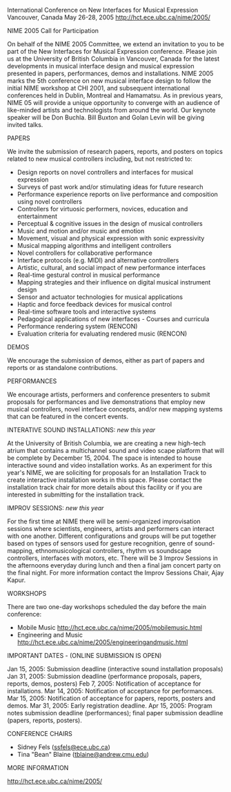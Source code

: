 International Conference on
New Interfaces for Musical Expression
Vancouver, Canada
May 26-28, 2005
http://hct.ece.ubc.ca/nime/2005/

NIME 2005 Call for Participation

On behalf of the NIME 2005 Committee, we extend an invitation to you to be part of the  New Interfaces for Musical Expression conference. Please join us  at the University of British Columbia in Vancouver, Canada for the latest developments in musical interface design and musical expression presented in papers, performances, demos and installations. NIME 2005  marks the 5th conference on new musical interface design to follow the initial NIME workshop at CHI 2001, and subsequent international conferences held in Dublin, Montreal and Hamamatsu.  As in previous years, NIME 05 will provide a unique opportunity to converge with an audience of like-minded artists and technologists from around the world.  Our keynote speaker will be Don Buchla.  Bill Buxton and Golan Levin will be giving invited talks.


PAPERS

We invite the submission of research papers, reports, and posters on
topics related to new musical controllers including, but not
restricted to:

* Design reports on novel controllers and interfaces for musical
expression
* Surveys of past work and/or stimulating ideas for future
research
* Performance experience reports on live performance and
composition using novel controllers
* Controllers for virtuosic performers, novices, education and
entertainment
* Perceptual & cognitive issues in the design of musical
controllers
* Music and motion and/or music and emotion
* Movement, visual and physical expression with sonic expressivity
* Musical mapping algorithms and intelligent controllers
* Novel controllers for collaborative performance
* Interface protocols (e.g. MIDI) and alternative controllers
* Artistic, cultural, and social impact of new performance
interfaces
* Real-time gestural control in musical performance
* Mapping strategies and their influence on digital musical
instrument design
* Sensor and actuator technologies for musical applications
* Haptic and force feedback devices for musical control
* Real-time software tools and interactive systems
* Pedagogical applications of new interfaces - Courses and
curricula
* Performance rendering system (RENCON)
* Evaluation criteria for evaluating rendered music (RENCON)


DEMOS

We encourage the submission of demos, either as part of papers and
reports or as standalone contributions.


PERFORMANCES

We encourage artists, performers and conference presenters to submit
proposals for performances and live demonstrations that employ new
musical controllers, novel interface concepts, and/or new mapping
systems that can be featured in the concert events.


INTERATIVE SOUND INSTALLATIONS: *new this year*

At the University of British Columbia, we are creating a new high-tech
atrium that contains a multichannel sound and video scape platform
that will be complete by December 15, 2004. The space is intended to
house interactive sound and video installation works. As an experiment
for this year's NIME, we are soliciting for proposals for an
Installation Track to create interactive installation works in this
space. Please contact the installation track chair for more details
about this facility or if you are interested in submitting for the
installation track.


IMPROV SESSIONS: *new this year*

For the first time at NIME there will be semi-organized improvisation
sessions where scientists, engineers, artists and performers can
interact with one another. Different configurations and groups will be
put together based on types of sensors used for gesture recognition,
genre of sound-mapping, ethnomusicological controllers, rhythm vs
soundscape controllers, interfaces with motors, etc. There will be 3
Improv Sessions in the afternoons everyday during lunch and then a
final jam concert party on the final night. For more information
contact the Improv Sessions Chair, Ajay Kapur.


WORKSHOPS

There are two one-day workshops scheduled the day before the main
conference:

* Mobile Music
http://hct.ece.ubc.ca/nime/2005/mobilemusic.html
* Engineering and Music
http://hct.ece.ubc.ca/nime/2005/engineeringandmusic.html


IMPORTANT DATES - (ONLINE SUBMISSION IS OPEN)

Jan 15, 2005: Submission deadline (interactive sound installation
proposals)
Jan 31, 2005: Submission deadline (performance proposals, papers,
reports, demos, posters)
Feb  7, 2005: Notification of acceptance for installations.
Mar 14, 2005: Notification of acceptance for performances.
Mar 15, 2005: Notification of acceptance for papers, reports, posters
and demos.
Mar 31, 2005: Early registration deadline.
Apr 15, 2005: Program notes submission deadline (performances);
final paper submission deadline (papers, reports,
posters).


CONFERENCE CHAIRS

* Sidney Fels (ssfels@ece.ubc.ca)
* Tina "Bean" Blaine (tblaine@andrew.cmu.edu)


MORE INFORMATION

http://hct.ece.ubc.ca/nime/2005/
